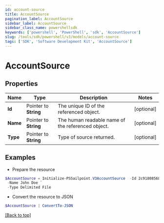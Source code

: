 ```yaml
---
id: account-source
title: AccountSource
pagination_label: AccountSource
sidebar_label: AccountSource
sidebar_class_name: powershellsdk
keywords: ['powershell', 'PowerShell', 'sdk', 'AccountSource'] 
slug: /tools/sdk/powershell/v3/models/account-source
tags: ['SDK', 'Software Development Kit', 'AccountSource']
---
```



# AccountSource

## Properties

Name | Type | Description | Notes
------------ | ------------- | ------------- | -------------
**Id** |  Pointer to **String** | The unique ID of the referenced object. | [optional] 
**Name** |  Pointer to **String** | The human readable name of the referenced object. | [optional] 
**Type** |  Pointer to **String** | Type of source returned. | [optional] 

## Examples

- Prepare the resource
```powershell
$AccountSource = Initialize-PSSailpoint.V3AccountSource  -Id 2c91808568c529c60168cca6f90c1313 `
 -Name John Doe `
 -Type Delimited File
```

- Convert the resource to JSON
```powershell
$AccountSource | ConvertTo-JSON
```


[[Back to top]](#) 

